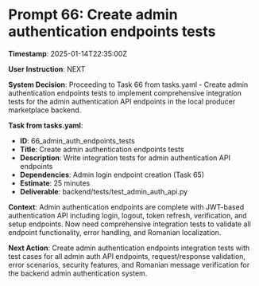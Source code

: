 # Prompt 66: Create admin authentication endpoints tests

**Timestamp**: 2025-01-14T22:35:00Z

**User Instruction**: NEXT

**System Decision**: Proceeding to Task 66 from tasks.yaml - Create admin authentication endpoints tests to implement comprehensive integration tests for the admin authentication API endpoints in the local producer marketplace backend.

**Task from tasks.yaml**:
- **ID**: 66_admin_auth_endpoints_tests  
- **Title**: Create admin authentication endpoints tests
- **Description**: Write integration tests for admin authentication API endpoints
- **Dependencies**: Admin login endpoint creation (Task 65)
- **Estimate**: 25 minutes
- **Deliverable**: backend/tests/test_admin_auth_api.py

**Context**: Admin authentication endpoints are complete with JWT-based authentication API including login, logout, token refresh, verification, and setup endpoints. Now need comprehensive integration tests to validate all endpoint functionality, error handling, and Romanian localization.

**Next Action**: Create admin authentication endpoints integration tests with test cases for all admin auth API endpoints, request/response validation, error scenarios, security features, and Romanian message verification for the backend admin authentication system.